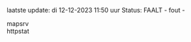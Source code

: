 laatste update: 
di 12-12-2023 11:50   uur 
Status: FAALT - fout - 
<div class="service R">mapsrv</div><div class="service G">httpstat</div>